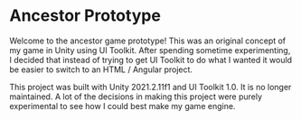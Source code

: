 # Ancestor Prototype
Welcome to the ancestor game prototype! This was an original concept of my game in Unity using UI Toolkit. After spending sometime experimenting, I decided that instead of trying to get UI Toolkit to do what I wanted it would be easier to switch to an HTML / Angular project.

This project was built with Unity 2021.2.11f1 and UI Toolkit 1.0. It is no longer maintained. A lot of the decisions in making this project were purely experimental to see how I could best make my game engine.